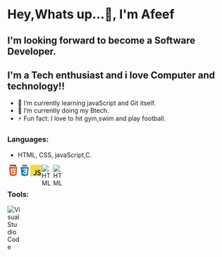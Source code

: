 # Hey,Whats up...👋, I'm Afeef 
## I'm looking forward to become a Software Developer.
## I'm a Tech enthusiast and i love Computer and technology!!

- 🌱 I’m currently learning javaScript and Git itself.
- 👯 I’m currently doing my Btech.
- ⚡ Fun fact: I love to hit gym,swim and play football. 


### Languages: 
  - HTML, CSS, javaScript,C.
<img align="left" alt="HTML" width="26px" src="https://raw.githubusercontent.com/github/explore/80688e429a7d4ef2fca1e82350fe8e3517d3494d/topics/html/html.png"/>
<img align="left" alt="CSS" width="26px" src="https://raw.githubusercontent.com/github/explore/80688e429a7d4ef2fca1e82350fe8e3517d3494d/topics/css/css.png"/>
<img align="left" alt="Javascript" width="26px" src="https://raw.githubusercontent.com/github/explore/80688e429a7d4ef2fca1e82350fe8e3517d3494d/topics/javascript/javascript.png"/>
<img align="left" alt="HTML" width="26px" src="https://upload.wikimedia.org/wikipedia/commons/thumb/1/18/C_Programming_Language.svg/1200px-C_Programming_Language.svg.png"/>
<img align="left" alt="HTML" width="26px" src="https://ieeemy.org/section/wp-content/uploads/2020/09/960x0.jpg"/>

<br/>
<br/>

### Tools:  

<img align="left" alt="Visual Studio Code" width="30px" src="https://upload.wikimedia.org/wikipedia/commons/thumb/9/9a/Visual_Studio_Code_1.35_icon.svg/2048px-Visual_Studio_Code_1.35_icon.svg.png" />




